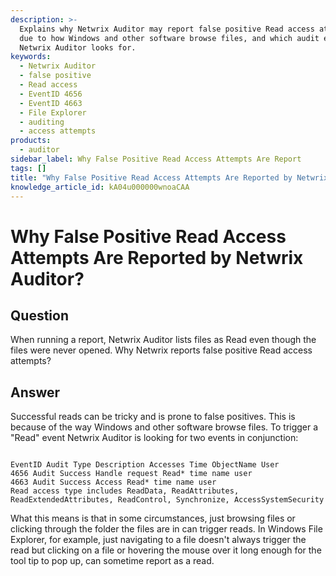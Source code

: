 ```yaml
---
description: >-
  Explains why Netwrix Auditor may report false positive Read access attempts
  due to how Windows and other software browse files, and which audit events
  Netwrix Auditor looks for.
keywords:
  - Netwrix Auditor
  - false positive
  - Read access
  - EventID 4656
  - EventID 4663
  - File Explorer
  - auditing
  - access attempts
products:
  - auditor
sidebar_label: Why False Positive Read Access Attempts Are Report
tags: []
title: "Why False Positive Read Access Attempts Are Reported by Netwrix Auditor?"
knowledge_article_id: kA04u000000wnoaCAA
---
```


# Why False Positive Read Access Attempts Are Reported by Netwrix Auditor?

## Question

When running a report, Netwrix Auditor lists files as Read even though the files were never opened. Why Netwrix reports false positive Read access attempts?

## Answer

Successful reads can be tricky and is prone to false positives. This is because of the way Windows and other software browse files. To trigger a "Read" event Netwrix Auditor is looking for two events in conjunction:

```
 
EventID Audit Type Description Accesses Time ObjectName User
4656 Audit Success Handle request Read* time name user
4663 Audit Success Access Read* time name user
Read access type includes ReadData, ReadAttributes, ReadExtendedAttributes, ReadControl, Synchronize, AccessSystemSecurity
```

What this means is that in some circumstances, just browsing files or clicking through the folder the files are in can trigger reads. In Windows File Explorer, for example, just navigating to a file doesn't always trigger the read but clicking on a file or hovering the mouse over it long enough for the tool tip to pop up, can sometime report as a read.
